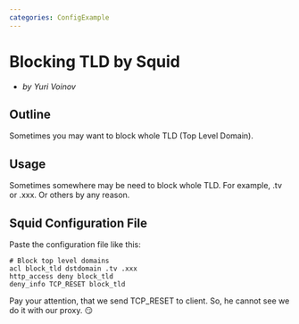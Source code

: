 ```yaml
---
categories: ConfigExample
---
```

# Blocking TLD by Squid

  - *by Yuri Voinov*

## Outline

Sometimes you may want to block whole TLD (Top Level Domain).

## Usage

Sometimes somewhere may be need to block whole TLD. For example, .tv or
.xxx. Or others by any reason.

## Squid Configuration File

Paste the configuration file like this:

    # Block top level domains
    acl block_tld dstdomain .tv .xxx
    http_access deny block_tld
    deny_info TCP_RESET block_tld

Pay your attention, that we send TCP_RESET to client. So, he cannot see
we do it with our proxy.
:smirk:
